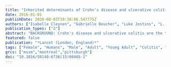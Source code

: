 ```yaml
---
title: "Inherited determinants of Crohn's disease and ulcerative colitis phenotypes: a genetic association study"
date: 2016-01-01
publishDate: 2020-08-03T19:38:06.547775Z
authors: ["Isabelle Cleynen", "Gabrielle Boucher", "Luke Jostins", "L. Philip Schumm", "Sebastian Zeissig", "Tariq Ahmad", "Vibeke Andersen", "Jane M. Andrews", "Vito Annese", "Stephan Brand", "Steven R. Brant", "Judy H. Cho", "Mark J. Daly", "Marla Dubinsky", "Richard H. Duerr", "Lynnette R. Ferguson", "Andre Franke", "Richard B. Gearry", "Philippe Goyette", "Hakon Hakonarson", "Jonas Halfvarson", "Johannes R. Hov", "Hailang Huang", "Nicholas A. Kennedy", "Limas Kupcinskas", "Ian C. Lawrance", "James C. Lee", "Jack Satsangi", "Stephan Schreiber", "Emilie Théâtre", "Andrea E. van der Meulen-de Jong", "Rinse K. Weersma", "David C. Wilson", "International Inflammatory Bowel Disease Genetics Consortium", "Miles Parkes", "Severine Vermeire", "John D. Rioux", "John Mansfield", "Mark S. Silverberg", "Graham Radford-Smith", "Dermot P. B. McGovern", "Jeffrey C. Barrett", "Charlie W. Lees"]
publication_types: ["2"]
abstract: "BACKGROUND: Crohn's disease and ulcerative colitis are the two major forms of inflammatory bowel disease; treatment strategies have historically been determined by this binary categorisation. Genetic studies have identified 163 susceptibility loci for inflammatory bowel disease, mostly shared between Crohn's disease and ulcerative colitis. We undertook the largest genotype association study, to date, in widely used clinical subphenotypes of inflammatory bowel disease with the goal of further understanding the biological relations between diseases. METHODS: This study included patients from 49 centres in 16 countries in Europe, North America, and Australasia. We applied the Montreal classification system of inflammatory bowel disease subphenotypes to 34,819 patients (19,713 with Crohn's disease, 14,683 with ulcerative colitis) genotyped on the Immunochip array. We tested for genotype-phenotype associations across 156,154 genetic variants. We generated genetic risk scores by combining information from all known inflammatory bowel disease associations to summarise the total load of genetic risk for a particular phenotype. We used these risk scores to test the hypothesis that colonic Crohn's disease, ileal Crohn's disease, and ulcerative colitis are all genetically distinct from each other, and to attempt to identify patients with a mismatch between clinical diagnosis and genetic risk profile. FINDINGS: After quality control, the primary analysis included 29,838 patients (16,902 with Crohn's disease, 12,597 with ulcerative colitis). Three loci (NOD2, MHC, and MST1 3p21) were associated with subphenotypes of inflammatory bowel disease, mainly disease location (essentially fixed over time; median follow-up of 10·5 years). Little or no genetic association with disease behaviour (which changed dramatically over time) remained after conditioning on disease location and age at onset. The genetic risk score representing all known risk alleles for inflammatory bowel disease showed strong association with disease subphenotype (p=1·65 × 10(-78)), even after exclusion of NOD2, MHC, and 3p21 (p=9·23 × 10(-18)). Predictive models based on the genetic risk score strongly distinguished colonic from ileal Crohn's disease. Our genetic risk score could also identify a small number of patients with discrepant genetic risk profiles who were significantly more likely to have a revised diagnosis after follow-up (p=6·8 × 10(-4)). INTERPRETATION: Our data support a continuum of disorders within inflammatory bowel disease, much better explained by three groups (ileal Crohn's disease, colonic Crohn's disease, and ulcerative colitis) than by Crohn's disease and ulcerative colitis as currently defined. Disease location is an intrinsic aspect of a patient's disease, in part genetically determined, and the major driver to changes in disease behaviour over time. FUNDING: International Inflammatory Bowel Disease Genetics Consortium members funding sources (see Acknowledgments for full list)."
featured: false
publication: "*Lancet (London, England)*"
tags: ["Female", "Humans", "Male", "Adult", "Young Adult", "Colitis", "Ulcerative", "Crohn Disease", "Genetic Predisposition to Disease", "HLA-DRB1 Chains", "Polymorphism", "Single Nucleotide", "Alleles", "Genotype", "Genetic Association Studies", "Phenotype", "Major Histocompatibility Complex", "Hepatocyte Growth Factor", "Immunoassay", "Nod2 Signaling Adaptor Protein", "Proto-Oncogene Proteins", "Risk Assessment", "*Genetic Predisposition to Disease", "Colitis", "Ulcerative/*genetics", "Crohn Disease/*genetics", "*Genetic Association Studies", "Hepatocyte Growth Factor/genetics", "HLA-DRB1 Chains/genetics", "Major Histocompatibility Complex/genetics", "Nod2 Signaling Adaptor Protein/genetics", "Proto-Oncogene Proteins/genetics"]
grcs: ["mssm","montreal","pittsburgh"]
doi: "10.1016/S0140-6736(15)00465-1"
---
```


